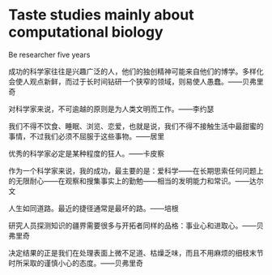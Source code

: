 # Taste studies mainly about computational biology 

Be researcher five years

成功的科学家往往是兴趣广泛的人，他们的独创精神可能来自他们的博学。多样化会使人观点新鲜，而过于长时间钻研一个狭窄的领域，则易使人愚蠢。——贝弗里奇

对科学家来说，不可逾越的原则是为人类文明而工作。——李约瑟

我们不得不饮食、睡眠、浏览、恋爱，也就是说，我们不得不接触生活中最甜蜜的事情，不过我们必须不屈服于这些事物。——居里

优秀的科学家必定是某种程度的狂人。——卡皮察

作为一个科学家来说，我的成功，最主要的是：爱科学——在长期思索任何问题上的无限耐心——在观察和搜集事实上的勤勉——相当的发明能力和常识。——达尔文

人生如同道路。最近的捷径通常是最坏的路。——培根

研究人员探测知识的疆界需要很多与开拓者同样的品格：事业心和进取心。——贝弗里奇

决定结果的正是我们在处理表面上微不足道、枯燥乏味，而且不用麻烦的细枝末节时所采取的谨慎小心的态度。——贝弗里奇
